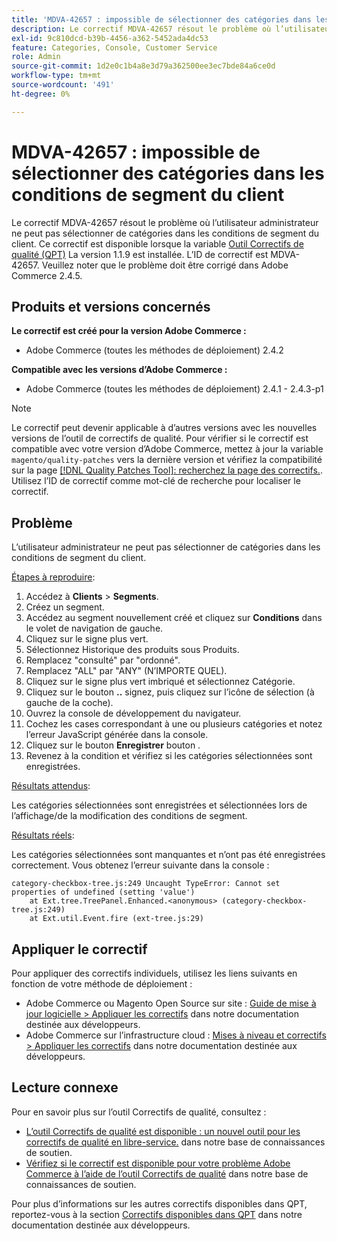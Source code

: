 ```yaml
---
title: 'MDVA-42657 : impossible de sélectionner des catégories dans les conditions de segment du client'
description: Le correctif MDVA-42657 résout le problème où l’utilisateur administrateur ne peut pas sélectionner de catégories dans les conditions de segment du client. Ce correctif est disponible lorsque l’[outil de correctifs de qualité (QPT)](/help/announcements/adobe-commerce-announcements/magento-quality-patches-released-new-tool-to-self-serve-quality-patches.md) 1.1.9 est installé. L’ID de correctif est MDVA-42657. Veuillez noter que le problème doit être corrigé dans Adobe Commerce 2.4.5.
exl-id: 9c810dcd-b39b-4456-a362-5452ada4dc53
feature: Categories, Console, Customer Service
role: Admin
source-git-commit: 1d2e0c1b4a8e3d79a362500ee3ec7bde84a6ce0d
workflow-type: tm+mt
source-wordcount: '491'
ht-degree: 0%

---
```


# MDVA-42657 : impossible de sélectionner des catégories dans les conditions de segment du client

Le correctif MDVA-42657 résout le problème où l’utilisateur administrateur ne peut pas sélectionner de catégories dans les conditions de segment du client. Ce correctif est disponible lorsque la variable [Outil Correctifs de qualité (QPT)](/help/announcements/adobe-commerce-announcements/magento-quality-patches-released-new-tool-to-self-serve-quality-patches.md) La version 1.1.9 est installée. L’ID de correctif est MDVA-42657. Veuillez noter que le problème doit être corrigé dans Adobe Commerce 2.4.5.

## Produits et versions concernés

**Le correctif est créé pour la version Adobe Commerce :**

* Adobe Commerce (toutes les méthodes de déploiement) 2.4.2

**Compatible avec les versions d’Adobe Commerce :**

* Adobe Commerce (toutes les méthodes de déploiement) 2.4.1 - 2.4.3-p1

>[!NOTE]
>
>Le correctif peut devenir applicable à d’autres versions avec les nouvelles versions de l’outil de correctifs de qualité. Pour vérifier si le correctif est compatible avec votre version d’Adobe Commerce, mettez à jour la variable `magento/quality-patches` vers la dernière version et vérifiez la compatibilité sur la page [[!DNL Quality Patches Tool]: recherchez la page des correctifs.](https://devdocs.magento.com/quality-patches/tool.html#patch-grid). Utilisez l’ID de correctif comme mot-clé de recherche pour localiser le correctif.

## Problème

L’utilisateur administrateur ne peut pas sélectionner de catégories dans les conditions de segment du client.

<u>Étapes à reproduire</u>:

1. Accédez à **Clients** > **Segments**.
1. Créez un segment.
1. Accédez au segment nouvellement créé et cliquez sur **Conditions** dans le volet de navigation de gauche.
1. Cliquez sur le signe plus vert.
1. Sélectionnez Historique des produits sous Produits.
1. Remplacez &quot;consulté&quot; par &quot;ordonné&quot;.
1. Remplacez &quot;ALL&quot; par &quot;ANY&quot; (N’IMPORTE QUEL).
1. Cliquez sur le signe plus vert imbriqué et sélectionnez Catégorie.
1. Cliquez sur le bouton **..** signez, puis cliquez sur l’icône de sélection (à gauche de la coche).
1. Ouvrez la console de développement du navigateur.
1. Cochez les cases correspondant à une ou plusieurs catégories et notez l’erreur JavaScript générée dans la console.
1. Cliquez sur le bouton **Enregistrer** bouton .
1. Revenez à la condition et vérifiez si les catégories sélectionnées sont enregistrées.

<u>Résultats attendus</u>:

Les catégories sélectionnées sont enregistrées et sélectionnées lors de l’affichage/de la modification des conditions de segment.

<u>Résultats réels</u>:

Les catégories sélectionnées sont manquantes et n’ont pas été enregistrées correctement. Vous obtenez l’erreur suivante dans la console :

```
category-checkbox-tree.js:249 Uncaught TypeError: Cannot set properties of undefined (setting 'value')
    at Ext.tree.TreePanel.Enhanced.<anonymous> (category-checkbox-tree.js:249)
    at Ext.util.Event.fire (ext-tree.js:29)
```

## Appliquer le correctif

Pour appliquer des correctifs individuels, utilisez les liens suivants en fonction de votre méthode de déploiement :

* Adobe Commerce ou Magento Open Source sur site : [Guide de mise à jour logicielle > Appliquer les correctifs](https://devdocs.magento.com/guides/v2.4/comp-mgr/patching/mqp.html) dans notre documentation destinée aux développeurs.
* Adobe Commerce sur l’infrastructure cloud : [Mises à niveau et correctifs > Appliquer les correctifs](https://devdocs.magento.com/cloud/project/project-patch.html) dans notre documentation destinée aux développeurs.

## Lecture connexe

Pour en savoir plus sur l’outil Correctifs de qualité, consultez :

* [L’outil Correctifs de qualité est disponible : un nouvel outil pour les correctifs de qualité en libre-service.](/help/announcements/adobe-commerce-announcements/magento-quality-patches-released-new-tool-to-self-serve-quality-patches.md) dans notre base de connaissances de soutien.
* [Vérifiez si le correctif est disponible pour votre problème Adobe Commerce à l’aide de l’outil Correctifs de qualité](/help/support-tools/patches-available-in-qpt-tool/check-patch-for-magento-issue-with-magento-quality-patches.md) dans notre base de connaissances de soutien.

Pour plus d’informations sur les autres correctifs disponibles dans QPT, reportez-vous à la section [Correctifs disponibles dans QPT](https://devdocs.magento.com/quality-patches/tool.html#patch-grid) dans notre documentation destinée aux développeurs.
